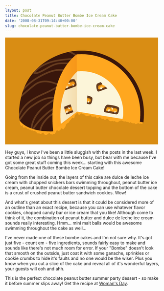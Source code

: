 ```yaml
---
layout: post
title: Chocolate Peanut Butter Bombe Ice Cream Cake
date: '2008-08-31T09:14:40+00:00'
slug: chocolate-peanut-butter-bombe-ice-cream-cake
---
```

<img src='images/uploads/2008/08/peanut_butter_bombe.gif' alt='Peanut Butter Bombe' class="yellowborder" />

Hey guys, I know I've been a little sluggish with the posts in the last week. I started a new job so things have been busy, but bear with me because I've got some great stuff coming this week... starting with this awesome Chocolate Peanut Butter Bombe Ice Cream Cake!

Going from the inside out, the layers of this cake are dulce de leche ice cream with chopped snickers bars swimming throughout, peanut butter ice cream, peanut butter chocolate dessert topping and the bottom of the cake is a crust of crushed peanut butter sandwich cookies. Wow!

And what's great about this dessert is that it could be considered more of an outline than an exact recipe, because you can use whatever flavor cookies, chopped candy bar or ice cream that you like! Although come to think of it, the combination of peanut butter and dulce de leche ice cream sounds really interesting. Hmm... mini malt balls would be awesome swimming throughout the cake as well...

I've never made one of these bombe cakes and I'm not sure why. It's got just five - count em - five ingredients, sounds fairly easy to make and sounds like there's not much room for error. If your "Bombe" doesn't look that smooth on the outside, just coat it with some ganache, sprinkles or cookie crumbs to hide it's faults and no one would be the wiser. Plus you know when you cut a slice of the cake and reveal all of it's wonderful layers, your guests will ooh and ahh. 

This is the perfect chocolate peanut butter summer party dessert - so make it before summer slips away! Get the recipe at <a href="http://www.womansday.com/Recipes/Chocolate-Peanut-Butter-Bombe">Woman's Day</a>.
